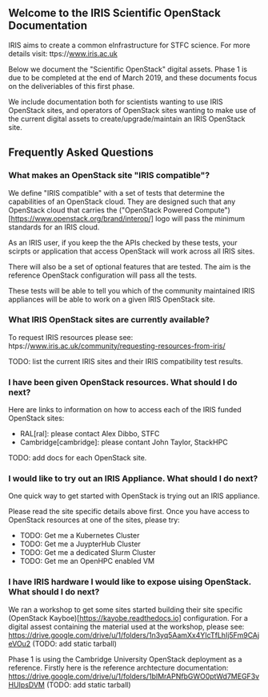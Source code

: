 ## Welcome to the IRIS Scientific OpenStack Documentation

IRIS aims to create a common eInfrastructure for STFC science.
For more details visit: ttps://www.iris.ac.uk

Below we document the "Scientific OpenStack" digital assets.
Phase 1 is due to be completed at the end of March 2019,
and these documents focus on the deliveriables of this first phase.

We include documentation both for scientists wanting to use IRIS OpenStack sites,
and operators of OpenStack sites wanting to make use of
the current digital assets to create/upgrade/maintain an IRIS OpenStack site.

## Frequently Asked Questions

### What makes an OpenStack site "IRIS compatible"?

We define "IRIS compatible" with a set of tests that determine the capabilities of an OpenStack cloud.
They are designed such that any OpenStack cloud that carries the
("OpenStack Powered Compute")[https://www.openstack.org/brand/interop/] logo
will pass the minimum standards for an IRIS cloud.

As an IRIS user, if you keep the the APIs checked by these tests,
your scirpts or application that access OpenStack will work across all IRIS sites.

There will also be a set of optional features that are tested.
The aim is the reference OpenStack configuration will pass all the tests.

These tests will be able to tell you which of the community maintained
IRIS appliances will be able to work on a given IRIS OpenStack site.

### What IRIS OpenStack sites are currently available?

To request IRIS resources please see:
htps://www.iris.ac.uk/community/requesting-resources-from-iris/

TODO: list the current IRIS sites and their IRIS compatibility test results.

### I have been given OpenStack resources. What should I do next?

Here are links to information on how to access each of the
IRIS funded OpenStack sites:

* RAL[ral]: please contact Alex Dibbo, STFC
* Cambridge[cambridge]: please contant John Taylor, StackHPC

TODO: add docs for each OpenStack site.

### I would like to try out an IRIS Appliance. What should I do next?

One quick way to get started with OpenStack is trying out an IRIS appliance.

Please read the site specific details above first.
Once you have access to OpenStack resources at one of the sites, please try:

* TODO: Get me a Kubernetes Cluster
* TODO: Get me a JuypterHub Cluster
* TODO: Get me a dedicated Slurm Cluster
* TODO: Get me an OpenHPC enabled VM

### I have IRIS hardware I would like to expose uising OpenStack. What should I do next?

We ran a workshop to get some sites started building their site specific
(OpenStack Kayboe)[https://kayobe.readthedocs.io] configuration.
For a digital assest containing the material used at the workshop,
please see:
https://drive.google.com/drive/u/1/folders/1n3yq5AamXx4YIcTfLhIj5Fm9CAjeVOu2
(TODO: add static tarball)

Phase 1 is using the Cambridge University OpenStack deployment as a reference.
Firstly here is the reference archtecture documentation:
https://drive.google.com/drive/u/1/folders/1bIMrAPNfbGWO0ptWd7MEGF3vHUIpsDVM
(TODO: add static tarball)
